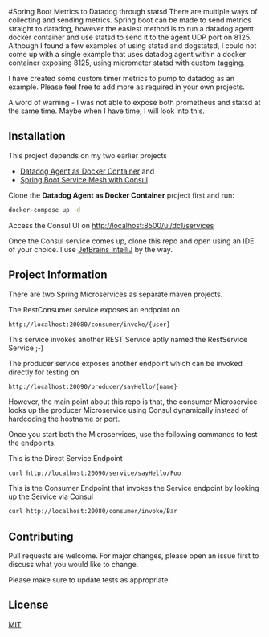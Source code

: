 #Spring Boot Metrics to Datadog through statsd
There are multiple ways of collecting and sending metrics. Spring boot can be made to send metrics straight to datadog, however the easiest method is to run a datadog agent docker container and use statsd to send it to the agent UDP port on 8125. Although I found a few examples of using statsd and dogstatsd, I could not come up with a single example that uses datadog agent within a docker container exposing 8125, using micrometer statsd with custom tagging.

I have created some custom timer metrics to pump to datadog as an example. Please feel free to add more as required in your own projects.

A word of warning - I was not able to expose both prometheus and statsd at the same time. Maybe when I have time, I will look into this.

## Installation
This project depends on my two earlier projects 
- [Datadog Agent as Docker Container](https://github.com/awsprof/datadog-docker-monitoring) and 
- [Spring Boot Service Mesh with Consul](https://github.com/awsprof/spring-boot-consul-service-discovery) 

Clone the **Datadog Agent as Docker Container** project first and run: 
```bash
docker-compose up -d
```
Access the Consul UI on [http://localhost:8500/ui/dc1/services](http://localhost:8500/ui/dc1/services)

Once the Consul service comes up, clone this repo and open using an IDE of your choice. I use [JetBrains IntelliJ](https://www.jetbrains.com) by the way.




## Project Information

There are two Spring Microservices as separate maven projects. 

The RestConsumer service exposes an endpoint on
```
http://localhost:20080/consumer/invoke/{user}
```
This service invokes another REST Service aptly named the RestService Service ;-)

The producer service exposes another endpoint which can be invoked directly for testing on
```
http://localhost:20090/producer/sayHello/{name}
```
However, the main point about this repo is that, the consumer Microservice looks up the producer Microservice using Consul dynamically instead of hardcoding the hostname or port.

Once you start both the Microservices, use the following commands to test the endpoints. 

This is the Direct Service Endpoint
```bash
curl http://localhost:20090/service/sayHello/Foo
```
This is the Consumer Endpoint that invokes the Service endpoint by looking up the Service via Consul
```bash
curl http://localhost:20080/consumer/invoke/Bar
```
## Contributing
Pull requests are welcome. For major changes, please open an issue first to discuss what you would like to change.

Please make sure to update tests as appropriate.

## License
[MIT](https://choosealicense.com/licenses/mit/)
